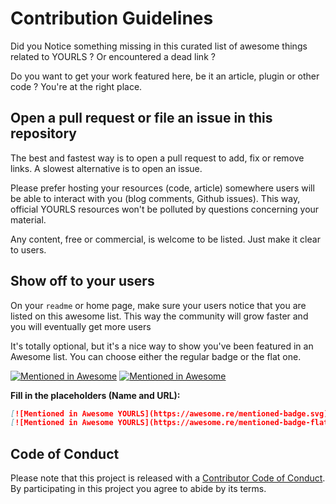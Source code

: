 # Contribution Guidelines

Did you Notice something missing in this curated list of awesome things related to YOURLS ? Or encountered a dead link ?

Do you want to get your work featured here, be it an article, plugin or other code ? You're at the right place.

## Open a pull request or file an issue in this repository

The best and fastest way is to open a pull request to add, fix or remove links. A slowest alternative is to open an issue.

Please prefer hosting your resources (code, article) somewhere users will be able to interact with you (blog comments, Github issues). This way, official YOURLS resources won't be polluted by questions concerning your material.

Any content, free or commercial, is welcome to be listed. Just make it clear to users.

## Show off to your users

On your `readme` or home page, make sure your users notice that you are listed on this awesome list. This way the community will grow faster and you will eventually get more users

It's totally optional, but it's a nice way to show you've been featured in an Awesome list. You can choose either the regular badge or the flat one.

[![Mentioned in Awesome](https://awesome.re/mentioned-badge.svg)](https://github.com/YOURLS/awesome-yourls/)
[![Mentioned in Awesome](https://awesome.re/mentioned-badge-flat.svg)](https://github.com/YOURLS/awesome-yourls/)

**Fill in the placeholders (Name and URL):**

```md
[![Mentioned in Awesome YOURLS](https://awesome.re/mentioned-badge.svg)](https://github.com/YOURLS/awesome-yourls/)
[![Mentioned in Awesome YOURLS](https://awesome.re/mentioned-badge-flat.svg)](https://github.com/YOURLS/awesome-yourls/)
```

## Code of Conduct

Please note that this project is released with a
[Contributor Code of Conduct](https://github.com/YOURLS/.github/blob/master/CODE_OF_CONDUCT.md). By participating in this
project you agree to abide by its terms.

